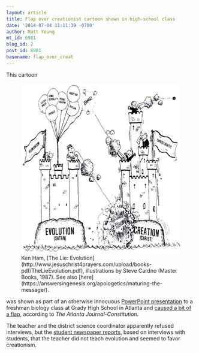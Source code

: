 ```yaml
---
layout: article
title: Flap over creationist cartoon shown in high-school class
date: '2014-07-04 11:11:39 -0700'
author: Matt Young
mt_id: 6981
blog_id: 2
post_id: 6981
basename: flap_over_creat
---
```

This cartoon


<figure>
<img src="/uploads/2014/christian-unity-cartoon_600.jpeg" alt="christian-unity-cartoon_600.jpeg" width="600" height="455" />
<figcaption markdown="span">
Ken Ham, [The Lie: Evolution](http://www.jesuschrist4prayers.com/upload/books-pdf/TheLieEvolution.pdf), illustrations by Steve Cardno (Master Books, 1987). See also [here](https://answersingenesis.org/apologetics/maturing-the-message/).

</figcaption>
</figure>


was shown as part of an otherwise innocuous [PowerPoint presentation](https://docs.google.com/file/d/0B4ni2jH9ge1SdjBLcTAwWjdNWW8/edit) to a freshman biology class at Grady High School in Atlanta and [caused a bit of a flap](http://www.ajc.com/weblogs/get-schooled/2014/jul/03/evolution-vs-creationism-why-still-issue-grady-or-/), according to _The Atlanta Journal-Constitution_. 

The teacher and the district science coordinator apparently refused interviews, but the [student newspaper reports](http://thesoutherneronline.com/frontpage/?p=29658), based on interviews with students, that the teacher did not teach evolution and seemed to favor creationism.
